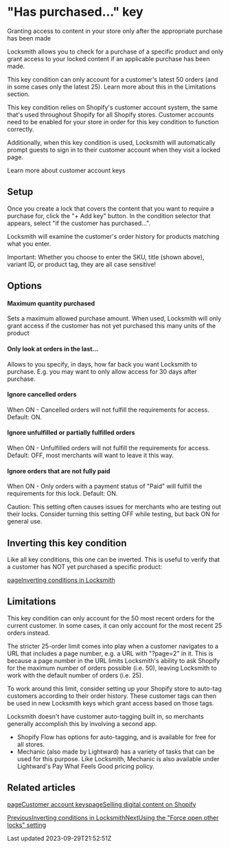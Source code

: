 # "Has purchased..." key

Granting access to content in your store only after the appropriate purchase has been made

Locksmith allows you to check for a purchase of a specific product and only grant access to your locked content if an applicable purchase has been made.

This key condition can only account for a customer's latest 50 orders (and in some cases only the latest 25). Learn more about this in the Limitations section.

This key condition relies on Shopify's customer account system, the same that's used throughout Shopify for all Shopify stores. Customer accounts need to be enabled for your store in order for this key condition to function correctly.

Additionally, when this key condition is used, Locksmith will automatically prompt guests to sign in to their customer account when they visit a locked page.

Learn more about customer account keys

## Setup

Once you create a lock that covers the content that you want to require a purchase for, click the "+ Add key" button. In the condition selector that appears, select "if the customer has purchased...".

Locksmith will examine the customer's order history for products matching what you enter.

Important: Whether you choose to enter the SKU, title (shown above), variant ID, or product tag, they are all case sensitive!

## Options

#### Maximum quantity purchased

Sets a maximum allowed purchase amount. When used, Locksmith will only grant access if the customer has not yet purchased this many units of the product

#### Only look at orders in the last...

Allows to you specify, in days, how far back you want Locksmith to purchase. E.g. you may want to only allow access for 30 days after purchase.

#### Ignore cancelled orders

When ON - Cancelled orders will not fulfill the requirements for access. Default: ON.

#### Ignore unfulfilled or partially fulfilled orders

When ON - Unfulfilled orders will not fulfill the requirements for access. Default: OFF, most merchants will want to leave it this way.

#### Ignore orders that are not fully paid

When ON - Only orders with a payment status of "Paid" will fulfill the requirements for this lock. Default: ON.

Caution: This setting often causes issues for merchants who are testing out their locks. Consider turning this setting OFF while testing, but back ON for general use.

## Inverting this key condition

Like all key conditions, this one can be inverted. This is useful to verify that a customer has NOT yet purchased a specific product:

[pageInverting conditions in Locksmith](/keys/more/inverting-conditions-in-locksmith)
## Limitations

This key condition can only account for the 50 most recent orders for the current customer. In some cases, it can only account for the most recent 25 orders instead.

The stricter 25-order limit comes into play when a customer navigates to a URL that includes a page number, e.g. a URL with "?page=2" in it. This is because a page number in the URL limits Locksmith's ability to ask Shopify for the maximum number of orders possible (i.e. 50), leaving Locksmith to work with the default number of orders (i.e. 25).

To work around this limit, consider setting up your Shopify store to auto-tag customers according to their order history. These customer tags can then be used in new Locksmith keys which grant access based on those tags.

Locksmith doesn't have customer auto-tagging built in, so merchants generally accomplish this by involving a second app.

- Shopify Flow has options for auto-tagging, and is available for free for all stores.
- Mechanic (also made by Lightward) has a variety of tasks that can be used for this purpose. Like Locksmith, Mechanic is also available under Lightward's Pay What Feels Good pricing policy.

## Related articles
[pageCustomer account keys](/keys/customer-account-keys)[pageSelling digital content on Shopify](/tutorials/selling-digital-content-on-shopify)

[PreviousInverting conditions in Locksmith](/keys/more/inverting-conditions-in-locksmith)[NextUsing the "Force open other locks" setting](/keys/more/using-the-force-open-other-locks-setting)

Last updated 2023-09-29T21:52:51Z